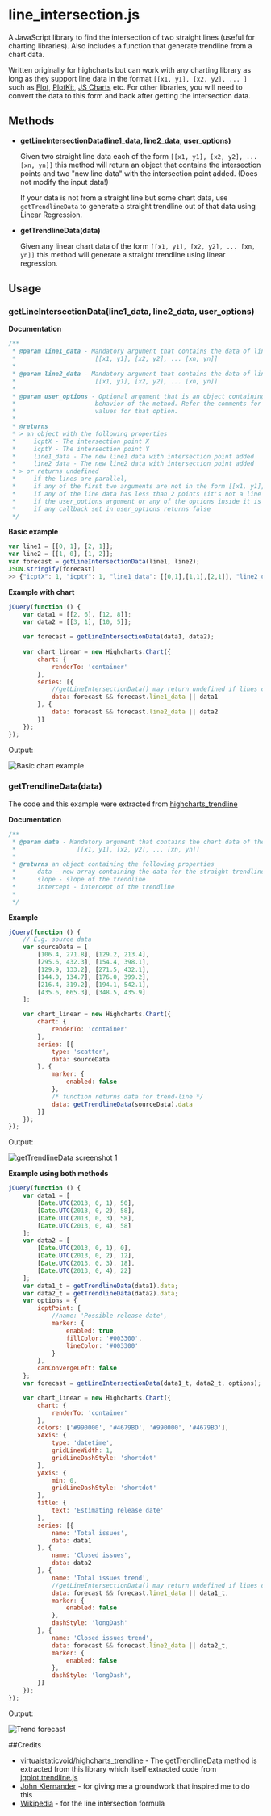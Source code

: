 # line_intersection.js

A JavaScript library to find the intersection of two straight lines (useful for charting libraries). Also includes a function that generate trendline from a chart data.

Written originally for highcharts but can work with any charting library as long as they support line data in the format
`[[x1, y1], [x2, y2], ... ]` such as [Flot](http://www.flotcharts.org/), [PlotKit](http://www.liquidx.net/plotkit/), [JS Charts](http://www.jscharts.com/) etc.
For other libraries, you will need to convert the data to this form and back after getting the intersection data.

## Methods
* **getLineIntersectionData(line1_data, line2_data, user_options)**

  Given two straight line data each of the form `[[x1, y1], [x2, y2], ... [xn, yn]]` this method will return an object that contains the intersection points and two "new line data" with the intersection point added. (Does not modify the input data!)
  
  If your data is not from a straight line but some chart data, use `getTrendlineData` to generate a straight trendline out of that data using Linear Regression.
  
* **getTrendlineData(data)**

  Given any linear chart data of the form `[[x1, y1], [x2, y2], ... [xn, yn]]` this method will generate a straight trendline using linear regression.

## Usage

### getLineIntersectionData(line1_data, line2_data, user_options)

**Documentation**

```javascript
/**
 * @param line1_data - Mandatory argument that contains the data of line1 of the form 
 *                      [[x1, y1], [x2, y2], ... [xn, yn]]
 * 
 * @param line2_data - Mandatory argument that contains the data of line2 of the form 
 *                      [[x1, y1], [x2, y2], ... [xn, yn]]
 * 
 * @param user_options - Optional argument that is an object containing custom options that overrides the default
 *                      behavior of the method. Refer the comments for each option in the opt object for the valid
 *                      values for that option.
 *
 * @returns
 * > an object with the following properties
 *     icptX - The intersection point X
 *     icptY - The intersection point Y
 *     line1_data - The new line1 data with intersection point added
 *     line2_data - The new line2 data with intersection point added
 * > or returns undefined
 *     if the lines are parallel,
 *     if any of the first two arguments are not in the form [[x1, y1], [x2, y2], ... [xn, yn]]
 *     if any of the line data has less than 2 points (it's not a line then)
 *     if the user_options argument or any of the options inside it is not in the required format
 *     if any callback set in user_options returns false
 */
 ```

**Basic example**
```javascript
var line1 = [[0, 1], [2, 1]];
var line2 = [[1, 0], [1, 2]];
var forecast = getLineIntersectionData(line1, line2);
JSON.stringify(forecast)
>> {"icptX": 1, "icptY": 1, "line1_data": [[0,1],[1,1],[2,1]], "line2_data": [[1,0],[1,1],[1,2]]}
```

**Example with chart**
```javascript
jQuery(function () {
    var data1 = [[2, 6], [12, 8]];
    var data2 = [[3, 1], [10, 5]];
    
    var forecast = getLineIntersectionData(data1, data2);
    
    var chart_linear = new Highcharts.Chart({
        chart: {
            renderTo: 'container'
        },
        series: [{
            //getLineIntersectionData() may return undefined if lines can not intersect
            data: forecast && forecast.line1_data || data1
        }, {
            data: forecast && forecast.line2_data || data2
        }]
    });
});
```
Output:

![Basic chart example](screenshots/getLineIntersectionData_basic_chart_example.png)


### getTrendlineData(data)
The code and this example were extracted from [highcharts_trendline](https://github.com/virtualstaticvoid/highcharts_trendline/tree/65d53dd1ce64648d97a2dbb49444bbb522cec313)

**Documentation**
```javascript
/** 
 * @param data - Mandatory argument that contains the chart data of the form 
 *                 [[x1, y1], [x2, y2], ... [xn, yn]]
 *
 * @returns an object containing the following properties
 *      data - new array containing the data for the straight trendline
 *      slope - slope of the trendline
 *      intercept - intercept of the trendline
 * 
 */
```

**Example**
```javascript
jQuery(function () {
    // E.g. source data
    var sourceData = [
        [106.4, 271.8], [129.2, 213.4],
        [295.6, 432.3], [154.4, 398.1],
        [129.9, 133.2], [271.5, 432.1],
        [144.0, 134.7], [176.0, 399.2],
        [216.4, 319.2], [194.1, 542.1],
        [435.6, 665.3], [348.5, 435.9]
    ];

    var chart_linear = new Highcharts.Chart({
        chart: {
            renderTo: 'container'
        },
        series: [{
            type: 'scatter',
            data: sourceData
        }, {
            marker: {
                enabled: false
            },
            /* function returns data for trend-line */
            data: getTrendlineData(sourceData).data
        }]
    });
});
```
Output:

![getTrendlineData screenshot 1](screenshots/getTrendlineData_scr1.png)

**Example using both methods**
```javascript
jQuery(function () {
    var data1 = [
        [Date.UTC(2013, 0, 1), 50],
        [Date.UTC(2013, 0, 2), 58],
        [Date.UTC(2013, 0, 3), 58],
        [Date.UTC(2013, 0, 4), 58]
    ];
    var data2 = [
        [Date.UTC(2013, 0, 1), 0],
        [Date.UTC(2013, 0, 2), 12],
        [Date.UTC(2013, 0, 3), 18],
        [Date.UTC(2013, 0, 4), 22]
    ];
    var data1_t = getTrendlineData(data1).data;
    var data2_t = getTrendlineData(data2).data;
    var options = {
        icptPoint: {
            //name: 'Possible release date',
            marker: {
                enabled: true,
                fillColor: '#003300',
                lineColor: '#003300'
            }
        },
        canConvergeLeft: false
    };
    var forecast = getLineIntersectionData(data1_t, data2_t, options);

    var chart_linear = new Highcharts.Chart({
        chart: {
            renderTo: 'container'
        },
        colors: ['#990000', '#4679BD', '#990000', '#4679BD'],
        xAxis: {
            type: 'datetime',
            gridLineWidth: 1,
            gridLineDashStyle: 'shortdot'
        },
        yAxis: {
            min: 0,
            gridLineDashStyle: 'shortdot'
        },
        title: {
            text: 'Estimating release date'
        },
        series: [{
            name: 'Total issues',
            data: data1
        }, {
            name: 'Closed issues',
            data: data2
        }, {
            name: 'Total issues trend',
            //getLineIntersectionData() may return undefined if lines can not intersect
            data: forecast && forecast.line1_data || data1_t,
            marker: {
                enabled: false
            },
            dashStyle: 'longDash'
        }, {
            name: 'Closed issues trend',
            data: forecast && forecast.line2_data || data2_t,
            marker: {
                enabled: false
            },
            dashStyle: 'longDash',
        }]
    });
});
```

Output:

![Trend forecast](screenshots/trend_forecast.png)

##Credits
* [virtualstaticvoid/highcharts_trendline](https://github.com/virtualstaticvoid/highcharts_trendline) - The getTrendlineData method is extracted from this library which itself extracted code from [jqplot.trendline.js](http://www.jqplot.com/docs/files/plugins/jqplot-trendline-js.html)
* [John Kiernander](http://stackoverflow.com/a/18850800/883832) - for giving me a groundwork that inspired me to do this
* [Wikipedia](http://en.wikipedia.org/w/index.php?title=Line-line_intersection&oldid=570896016#Mathematics) - for the line intersection formula
